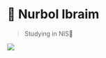 # 🚀 Nurbol Ibraim

> Studying in NIS🌱

<img src="https://www.google.com/url?sa=i&url=https%3A%2F%2Fgiphy.com%2Fexplore%2Fhacker-roleplay&psig=AOvVaw31ILaER9QxJk-8TsLOksiD&ust=1740162225418000&source=images&cd=vfe&opi=89978449&ved=0CBMQjRxqFwoTCKCfwMzv0osDFQAAAAAdAAAAABAJ">
